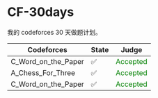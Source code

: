 # CF-30days

我的 codeforces 30 天做题计划。

| Codeforces          | State | Judge                                 |
| ------------------- | ----- | ------------------------------------- |
| C_Word_on_the_Paper | ✅    | <font color = Green> Accepted </font> |
| A_Chess_For_Three   | ✅    | <font color = Green> Accepted </font> |
| C_Word_on_the_Paper | ✅    | <font color = Green> Accepted </font> |

